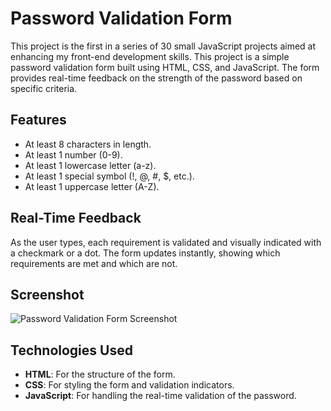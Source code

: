 
# Password Validation Form
This project is the first in a series of 30 small JavaScript projects aimed at enhancing my front-end development skills. 
This project is a simple password validation form built using HTML, CSS, and JavaScript. The form provides real-time feedback on the strength of the password based on specific criteria.

## Features

- At least 8 characters in length.
- At least 1 number (0-9).
- At least 1 lowercase letter (a-z).
- At least 1 special symbol (!, @, #, $, etc.).
- At least 1 uppercase letter (A-Z).

## Real-Time Feedback

As the user types, each requirement is validated and visually indicated with a checkmark or a dot. The form updates instantly, showing which requirements are met and which are not.

## Screenshot

![Password Validation Form Screenshot](https://imgg.io/image/yCUTf)

## Technologies Used

- **HTML**: For the structure of the form.
- **CSS**: For styling the form and validation indicators.
- **JavaScript**: For handling the real-time validation of the password.
